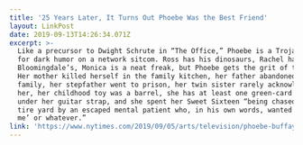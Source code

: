 ```yaml
---
title: '25 Years Later, It Turns Out Phoebe Was the Best Friend'
layout: LinkPost
date: 2019-09-13T14:26:34.071Z
excerpt: >-
  Like a precursor to Dwight Schrute in “The Office,” Phoebe is a Trojan horse
  for dark humor on a network sitcom. Ross has his dinosaurs, Rachel has
  Bloomingdale’s, Monica is a neat freak, but Phoebe gets the grit of the world.
  Her mother killed herself in the family kitchen, her father abandoned their
  family, her stepfather went to prison, her twin sister rarely acknowledges
  her, her childhood toy was a barrel, she has at least one green-card marriage
  under her guitar strap, and she spent her Sweet Sixteen “being chased round a
  tire yard by an escaped mental patient who, in his own words, wanted to ‘kill
  me’ or whatever.”
link: 'https://www.nytimes.com/2019/09/05/arts/television/phoebe-buffay-friends.html'
---
```


